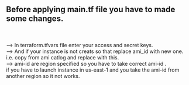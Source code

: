 <h2>Before applying main.tf file you have to made some changes. </h2></br>
                        </br>
--> In terraform.tfvars file enter your access and secret keys.</br>
--> And if your instance is not creats so that replace ami_id with new one. </br>
     i.e. copy from ami catlog and replace with this. </br>
--> ami-id are region specified so you have to take correct ami-id .</br>
    if you have to launch instance in us-east-1 and you take the ami-id from another region so it not works.
